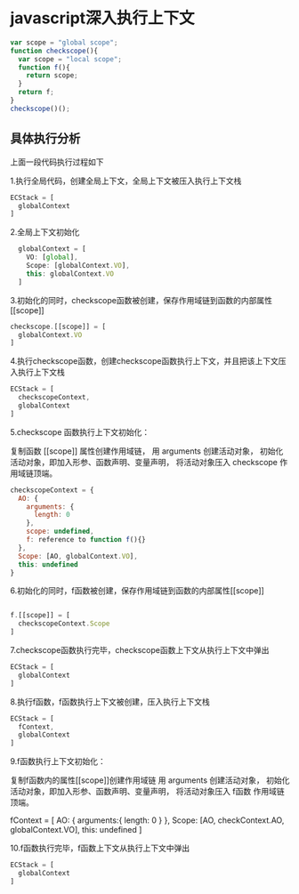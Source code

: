 # javascript深入执行上下文

```js
var scope = "global scope";
function checkscope(){
  var scope = "local scope";
  function f(){
    return scope;
  }
  return f;
}
checkscope()();
```

## 具体执行分析

上面一段代码执行过程如下

1.执行全局代码，创建全局上下文，全局上下文被压入执行上下文栈

```js
ECStack = [
  globalContext
]
```

2.全局上下文初始化

```js
  globalContext = [
    VO: [global],
    Scope: [globalContext.VO],
    this: globalContext.VO
  ]
```

3.初始化的同时，checkscope函数被创建，保存作用域链到函数的内部属性[[scope]]

```js
checkscope.[[scope]] = [
  globalContext.VO
]
```

4.执行checkscope函数，创建checkscope函数执行上下文，并且把该上下文压入执行上下文栈

```js
ECStack = [
  checkscopeContext,
  globalContext
]
```

5.checkscope 函数执行上下文初始化：

复制函数 [[scope]] 属性创建作用域链，
用 arguments 创建活动对象，
初始化活动对象，即加入形参、函数声明、变量声明，
将活动对象压入 checkscope 作用域链顶端。

```js
checkscopeContext = {
  AO: {
    arguments: {
      length: 0
    },
    scope: undefined,
    f: reference to function f(){}
  },
  Scope: [AO, globalContext.VO],
  this: undefined
}
```

6.初始化的同时，f函数被创建，保存作用域链到函数的内部属性[[scope]]

```js

f.[[scope]] = [
  checkscopeContext.Scope
]
```

7.checkscope函数执行完毕，checkscope函数上下文从执行上下文中弹出

```js
ECStack = [
  globalContext
]
```

8.执行f函数，f函数执行上下文被创建，压入执行上下文栈

```js
ECStack = [
  fContext,
  globalContext
]
```

9.f函数执行上下文初始化：

复制f函数内的属性[[scope]]创建作用域链
用 arguments 创建活动对象，
初始化活动对象，即加入形参、函数声明、变量声明，
将活动对象压入 f函数 作用域链顶端。

fContext = [
  AO: {
    arguments:{
      length: 0
    }
  },
  Scope: [AO, checkContext.AO, globalContext.VO],
  this: undefined
]

10.f函数执行完毕，f函数上下文从执行上下文中弹出

```js
ECStack = [
  globalContext
]
```
